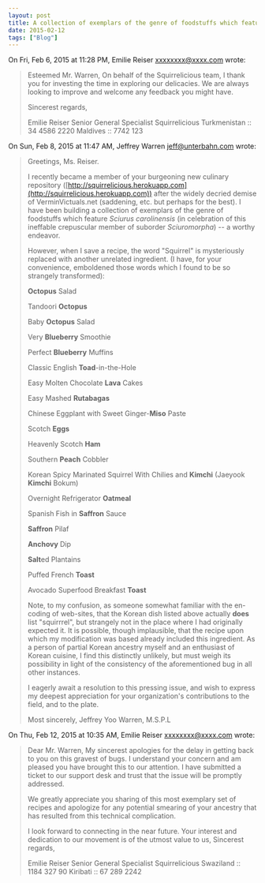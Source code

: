 ```yaml
---
layout: post
title: A collection of exemplars of the genre of foodstuffs which feature Sciurus carolinensis
date: 2015-02-12
tags: ["Blog"]
---
```


On Fri, Feb 6, 2015 at 11:28 PM, Emilie Reiser [&#x78;&#120;&#120;&#x78;&#x78;&#120;&#120;&#x78;&#x40;x&#120;&#x78;&#x78;.&#99;&#111;&#x6d;](&#109;&#97;&#x69;&#x6c;&#116;&#111;&#x3a;&#x78;&#120;&#120;&#x78;&#x78;&#120;&#120;&#x78;&#x40;x&#120;&#x78;&#x78;.&#99;&#111;&#x6d;) wrote:

> Esteemed Mr. Warren, On behalf of the Squirrelicious team, I thank you for investing the time in exploring our delicacies. We are always looking to improve and welcome any feedback you might have.
> 
> Sincerest regards,
> 
> Emilie Reiser Senior General Specialist Squirrelicious
>   Turkmenistan :: 34 4586 2220  Maldives :: 7742 123

On Sun, Feb 8, 2015 at 11:47 AM, Jeffrey Warren [&#x6a;e&#102;&#x66;&#64;&#x75;&#110;&#x74;&#101;&#x72;&#98;&#97;&#x68;&#110;&#x2e;&#99;&#x6f;&#109;](&#109;&#x61;&#105;&#x6c;&#116;&#x6f;&#58;&#x6a;e&#102;&#x66;&#64;&#x75;&#110;&#x74;&#101;&#x72;&#98;&#97;&#x68;&#110;&#x2e;&#99;&#x6f;&#109;) wrote:

> Greetings, Ms. Reiser.
> 
> I recently became a member of your burgeoning new culinary repository ([http://squirrelicious.herokuapp.com](http://squirrelicious.herokuapp.com)) after the widely decried demise of VerminVictuals.net (saddening, etc. but perhaps for the best). I have been building a collection of exemplars of the genre of foodstuffs which feature _Sciurus carolinensis_ (in celebration of this ineffable crepuscular member of suborder _Sciuromorpha_) -- a worthy endeavor.
> 
> However, when I save a recipe, the word "Squirrel" is mysteriously replaced with another unrelated ingredient. (I have, for your convenience, emboldened those words which I found to be so strangely transformed):
> 
> **Octopus** Salad
> 
> Tandoori **Octopus**
> 
> Baby **Octopus** Salad
> 
> Very **Blueberry** Smoothie
> 
> Perfect **Blueberry** Muffins
> 
> Classic English **Toad**-in-the-Hole
> 
> Easy Molten Chocolate **Lava** Cakes
> 
> Easy Mashed **Rutabagas**
> 
> Chinese Eggplant with Sweet Ginger-**Miso** Paste
> 
> Scotch **Eggs**
> 
> Heavenly Scotch **Ham**
> 
> Southern **Peach** Cobbler
> 
> Korean Spicy Marinated Squirrel With Chilies and **Kimchi** (Jaeyook
>   **Kimchi** Bokum)
> 
> Overnight Refrigerator **Oatmeal**
> 
> Spanish Fish in **Saffron** Sauce
> 
> **Saffron** Pilaf
> 
> **Anchovy** Dip
> 
> **Salt**ed Plantains
> 
> Puffed French **Toast**
> 
> Avocado Superfood Breakfast **Toast**
> 
> Note, to my confusion, as someone somewhat familiar with the en-coding of web-sites, that the Korean dish listed above actually **does** list "squirrrel", but strangely not in the place where I had originally expected it. It is possible, though implausible, that the recipe upon which my modification was based already included this ingredient. As a person of partial Korean ancestry myself and an enthusiast of Korean cuisine, I find this distinctly unlikely, but must weigh its possibility in light of the consistency of the aforementioned bug in all other instances.
> 
> I eagerly await a resolution to this pressing issue, and wish to express my deepest appreciation for your organization's contributions to the field, and to the plate.
> 
> Most sincerely, Jeffrey Yoo Warren, M.S.P.L

On Thu, Feb 12, 2015 at 10:35 AM, Emilie Reiser [&#x78;&#120;&#120;&#x78;&#x78;&#120;&#120;&#x78;&#x40;x&#120;&#x78;&#x78;.&#99;&#111;&#x6d;](&#109;&#97;&#x69;&#x6c;&#116;&#111;&#x3a;&#x78;&#120;&#120;&#x78;&#x78;&#120;&#120;&#x78;&#x40;x&#120;&#x78;&#x78;.&#99;&#111;&#x6d;) wrote:

> Dear Mr. Warren, My sincerest apologies for the delay in getting back to you on this gravest of bugs. I understand your concern and am pleased you have brought this to our attention. I have submitted a ticket to our support desk and trust that the issue will be promptly addressed.
> 
> We greatly appreciate you sharing of this most exemplary set of recipes and apologize for any potential smearing of your ancestry that has resulted from this technical complication.
> 
> I look forward to connecting in the near future.  Your interest and dedication to our movement is of the utmost value to us, Sincerest regards,
> 
> Emilie Reiser Senior General Specialist Squirrelicious
>   Swaziland :: 1184 327 90  Kiribati :: 67 289 2242